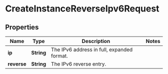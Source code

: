 

# CreateInstanceReverseIpv6Request


## Properties

| Name | Type | Description | Notes |
|------------ | ------------- | ------------- | -------------|
|**ip** | **String** | The IPv6 address in full, expanded format. |  |
|**reverse** | **String** | The IPv6 reverse entry. |  |



